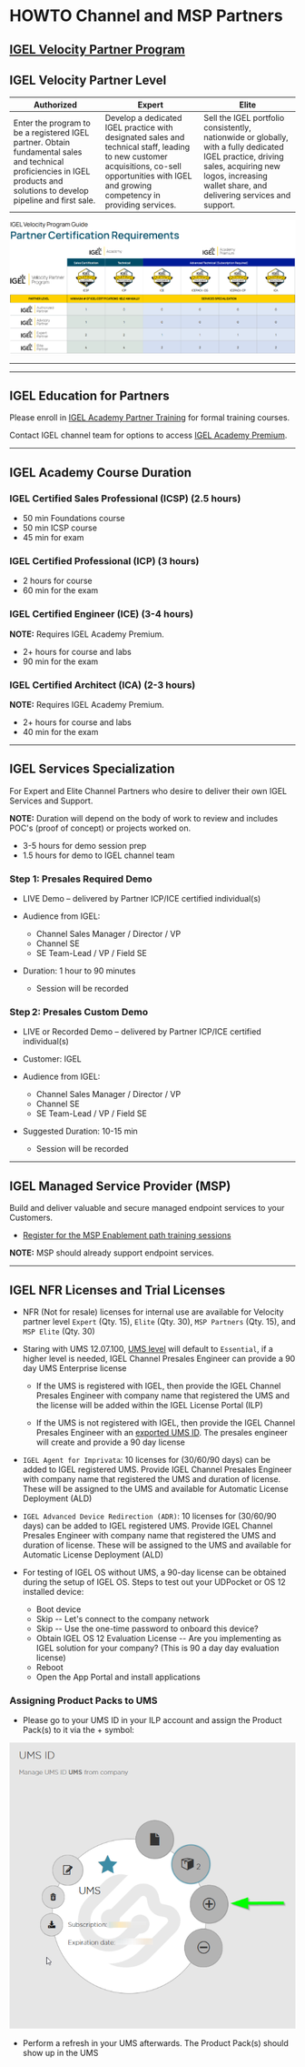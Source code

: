 # HOWTO Channel and MSP Partners

<!---
This is a comment section
-->
## [IGEL Velocity Partner Program](https://www.igel.com/velocity-partner-program/)

## IGEL Velocity Partner Level

| Authorized | Expert | Elite |
|------------|--------|-------|
| Enter the program to be a registered IGEL partner. Obtain fundamental sales and technical proficiencies in IGEL products and solutions to develop pipeline and first sale. | Develop a dedicated IGEL practice with designated sales and technical staff, leading to new customer acquisitions, co-sell opportunities with IGEL and growing competency in providing services. | Sell the IGEL portfolio consistently, nationwide or globally, with a fully dedicated IGEL practice, driving sales, acquiring new logos, increasing wallet share, and delivering services and support. |

![image01](Images/HOWTO-Channel-Partners-01.png)

----------

----------

## IGEL Education for Partners

Please enroll in [IGEL Academy Partner Training](https://www.channelnerd.wiki/igel-academy-partner-training) for formal training courses.

Contact IGEL channel team for options to access [IGEL Academy Premium](https://www.igel.com/wp-content/uploads/2023/11/IGEL_AS_IA_Premium.pdf).

----------

## IGEL Academy Course Duration

### IGEL Certified Sales Professional (ICSP) (2.5 hours)

- 50 min Foundations course
- 50 min ICSP course
- 45 min for exam

### IGEL Certified Professional (ICP) (3 hours)

- 2 hours for course
- 60 min for the exam

### IGEL Certified Engineer (ICE) (3-4 hours)

**NOTE:** Requires IGEL Academy Premium.

- 2+ hours for course and labs
- 90 min for the exam

### IGEL Certified Architect (ICA) (2-3 hours)

**NOTE:** Requires IGEL Academy Premium.

- 2+ hours for course and labs
- 40 min for the exam

----------

## IGEL Services Specialization 

For Expert and Elite Channel Partners who desire to deliver their own IGEL Services and Support.

**NOTE:** Duration will depend on the body of work to review and includes POC's (proof of concept) or projects worked on.

- 3-5 hours for demo session prep
- 1.5 hours for demo to IGEL channel team

### Step 1:  Presales Required Demo 

- LIVE Demo – delivered by Partner ICP/ICE certified individual(s) 

- Audience from IGEL:  

    - Channel Sales Manager / Director / VP 
    - Channel SE 
    - SE Team-Lead / VP / Field SE 

- Duration: 1 hour to 90 minutes 

    - Session will be recorded 

### Step 2: Presales Custom Demo 

- LIVE or Recorded Demo – delivered by Partner ICP/ICE certified individual(s) 

- Customer:  IGEL 

- Audience from IGEL:  

    - Channel Sales Manager / Director / VP 
    - Channel SE 
    - SE Team-Lead / VP / Field SE 

- Suggested Duration:  10-15 min 

    - Session will be recorded

----------

## IGEL Managed Service Provider (MSP)

Build and deliver valuable and secure managed endpoint services to your Customers.

- [Register for the MSP Enablement path training sessions](https://www.igel.com/learn-and-connect/webinars/igel-msp-technical-enablement-path/)

**NOTE:** MSP should already support endpoint services.

----------

## IGEL NFR Licenses and Trial Licenses

- NFR (Not for resale) licenses for internal use are available for Velocity partner level `Expert` (Qty. 15), `Elite` (Qty. 30), `MSP Partners` (Qty. 15), and `MSP Elite` (Qty. 30)

- Staring with UMS 12.07.100, [UMS level](https://www.igel.com/licensing/) will default to `Essential`, if a higher level is needed, IGEL Channel Presales Engineer can provide a 90 day UMS Enterprise license

    - If the UMS is registered with IGEL, then provide the IGEL Channel Presales Engineer with company name that registered the UMS and the license will be added within the IGEL License Portal (ILP)

    - If the UMS is not registered with IGEL, then provide the IGEL Channel Presales Engineer with an [exported UMS ID](https://kb.igel.com/en/universal-management-suite/12.07.100/ums-id). The presales engineer will create and provide a 90 day license

- `IGEL Agent for Imprivata`: 10 licenses for (30/60/90 days) can be added to IGEL registered UMS. Provide IGEL Channel Presales Engineer with company name that registered the UMS and duration of license. These will be assigned to the UMS and available for Automatic License Deployment (ALD)

- `IGEL Advanced Device Redirection (ADR)`: 10 licenses for (30/60/90 days) can be added to IGEL registered UMS. Provide IGEL Channel Presales Engineer with company name that registered the UMS and duration of license. These will be assigned to the UMS and available for Automatic License Deployment (ALD)

- For testing of IGEL OS without UMS, a 90-day license can be obtained during the setup of IGEL OS. Steps to test out your UDPocket or OS 12 installed device:

    - Boot device
    - Skip -- Let's connect to the company network
    - Skip -- Use the one-time password to onboard this device?
    - Obtain IGEL OS 12 Evaluation License -- Are you implementing as IGEL solution for your company? (This is 90 a day day evaluation license)
    - Reboot
    - Open the App Portal and install applications

### Assigning Product Packs to UMS

- Please go to your UMS ID in your ILP account and assign the Product Pack(s) to it via the + symbol:

![image03](Images/HOWTO-Channel-Partners-03.png)

- Perform a refresh in your UMS afterwards. The Product Pack(s) should show up in the UMS
